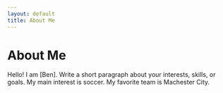 ```yaml
---
layout: default
title: About Me
---
```

# About Me
Hello! I am [Ben].
Write a short paragraph about your interests, skills, or goals.
My main interest is soccer. My favorite team is Machester City.
